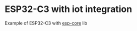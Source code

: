 # ESP32-C3 with iot integration 

Example of ESP32-C3 with [esp-core](https://github.com/darvik80/esp-core) lib